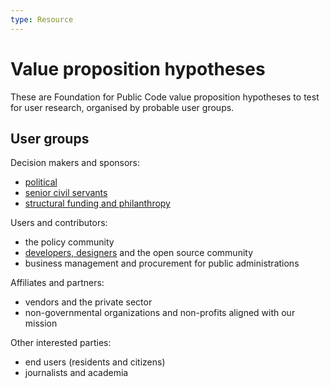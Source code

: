 ```yaml
---
type: Resource
---
```


# Value proposition hypotheses

These are Foundation for Public Code value proposition hypotheses to test for user research, organised by probable user groups.

## User groups

Decision makers and sponsors:

* [political](political.md)
* [senior civil servants](senior-civil-servants.md)
* [structural funding and philanthropy](structural-funding-philanthropy.md)

Users and contributors:

* the policy community
* [developers, designers](developers-and-designers.md) and the open source community
* business management and procurement for public administrations

Affiliates and partners:

* vendors and the private sector
* non-governmental organizations and non-profits aligned with our mission

Other interested parties:

* end users (residents and citizens)
* journalists and academia
